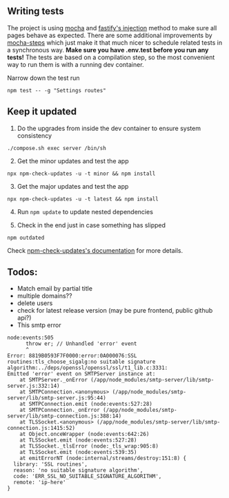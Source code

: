 ## Writing tests

The project is using [mocha](https://mochajs.org/) and [fastify's injection](https://www.fastify.io/docs/latest/Guides/Testing) method to make sure all pages behave as expected. There are some additional improvements by [mocha-steps](https://www.npmjs.com/package/mocha-steps) which just make it that much nicer to schedule related tests in a synchronous way. **Make sure you have .env.test before you run any tests!** The tests are based on a
compilation step, so the most convenient way to run them is with a running dev container.

Narrow down the test run
```
npm test -- -g "Settings routes"
```

## Keep it updated

1. Do the upgrades from inside the dev container to ensure system consistency

```
./compose.sh exec server /bin/sh
```

2. Get the minor updates and test the app

```
npx npm-check-updates -u -t minor && npm install
```

3. Get the major updates and test the app

```
npx npm-check-updates -u -t latest && npm install
```

4. Run `npm update` to update nested dependencies

5. Check in the end just in case something has slipped

```
npm outdated
```

Check [npm-check-updates's documentation](https://www.npmjs.com/package/npm-check-updates) for more details.

## Todos:

- Match email by partial title
- multiple domains??
- delete users
- check for latest release version (may be pure frontend, public github api?)
- This smtp error

```
node:events:505
      throw er; // Unhandled 'error' event
      ^
Error: 8819B0593F7F0000:error:0A000076:SSL routines:tls_choose_sigalg:no suitable signature algorithm:../deps/openssl/openssl/ssl/t1_lib.c:3331:
Emitted 'error' event on SMTPServer instance at:
    at SMTPServer._onError (/app/node_modules/smtp-server/lib/smtp-server.js:332:14)
    at SMTPConnection.<anonymous> (/app/node_modules/smtp-server/lib/smtp-server.js:95:44)
    at SMTPConnection.emit (node:events:527:28)
    at SMTPConnection._onError (/app/node_modules/smtp-server/lib/smtp-connection.js:388:14)
    at TLSSocket.<anonymous> (/app/node_modules/smtp-server/lib/smtp-connection.js:1415:52)
    at Object.onceWrapper (node:events:642:26)
    at TLSSocket.emit (node:events:527:28)
    at TLSSocket._tlsError (node:_tls_wrap:905:8)
    at TLSSocket.emit (node:events:539:35)
    at emitErrorNT (node:internal/streams/destroy:151:8) {
  library: 'SSL routines',
  reason: 'no suitable signature algorithm',
  code: 'ERR_SSL_NO_SUITABLE_SIGNATURE_ALGORITHM',
  remote: 'ip-here'
}
```

